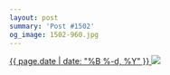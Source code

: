 ```yaml
---
layout: post
summary: 'Post #1502'
og_image: 1502-960.jpg
---
```


<p>
 <time>
  <a href="/1502">
   {{ page.date | date: "%B %-d, %Y" }}
  </a>
 </time>
 <a href="/1502">
  <img data-taken="10/21/2021" sizes="(min-width: 700px) 50vw, calc(100vw - 2rem)" src="{{ site.assets_url }}/1502-480.jpg" srcset="{{ site.assets_url }}/1502-240.jpg 240w, {{ site.assets_url }}/1502-480.jpg 480w, {{ site.assets_url }}/1502-720.jpg 720w, {{ site.assets_url }}/1502-960.jpg 960w"/>
 </a>
</p>
